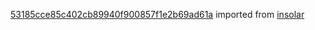 [53185cce85c402cb89940f900857f1e2b69ad61a](https://github.com/insolar/insolar/commit/53185cce85c402cb89940f900857f1e2b69ad61a) imported from [insolar](https://github.com/insolar/insolar)
